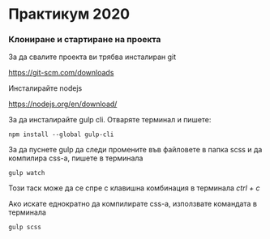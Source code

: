 # Практикум 2020

### Клониране и стартиране на проекта

За да свалите проекта ви трябва инсталиран git

https://git-scm.com/downloads

Инсталирайте nodejs

https://nodejs.org/en/download/

За да инсталирайте gulp cli. Отваряте терминал и пишете:

`npm install --global gulp-cli`

За да пуснете gulp да следи промените във файловете в папка scss и да компилира css-а, пишете в терминала

`gulp watch`

Този таск може да се спре с клавишна комбинация в терминала _ctrl + c_

Ако искате еднократно да компилирате css-a, използвате командата в терминала

`gulp scss`
